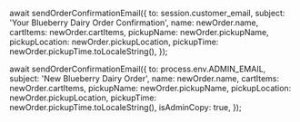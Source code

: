 await sendOrderConfirmationEmail({
  to: session.customer_email,
  subject: 'Your Blueberry Dairy Order Confirmation',
  name: newOrder.name,
  cartItems: newOrder.cartItems,
  pickupName: newOrder.pickupName,
  pickupLocation: newOrder.pickupLocation,
  pickupTime: newOrder.pickupTime.toLocaleString(),
});

await sendOrderConfirmationEmail({
  to: process.env.ADMIN_EMAIL,
  subject: 'New Blueberry Dairy Order',
  name: newOrder.name,
  cartItems: newOrder.cartItems,
  pickupName: newOrder.pickupName,
  pickupLocation: newOrder.pickupLocation,
  pickupTime: newOrder.pickupTime.toLocaleString(),
  isAdminCopy: true,
});

